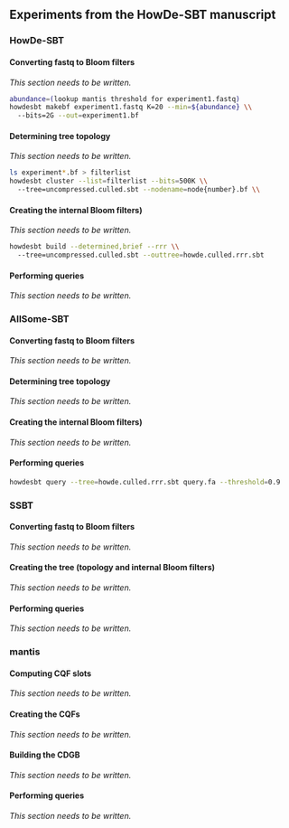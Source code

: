 ## Experiments from the HowDe-SBT manuscript

### HowDe-SBT

#### Converting fastq to Bloom filters

_This section needs to be written._

```bash  
abundance=(lookup mantis threshold for experiment1.fastq) 
howdesbt makebf experiment1.fastq K=20 --min=${abundance} \\
  --bits=2G --out=experiment1.bf
```

#### Determining tree topology

_This section needs to be written._

```bash  
ls experiment*.bf > filterlist
howdesbt cluster --list=filterlist --bits=500K \\
  --tree=uncompressed.culled.sbt --nodename=node{number}.bf \\
```

#### Creating the internal Bloom filters)

_This section needs to be written._

```bash  
howdesbt build --determined,brief --rrr \\
  --tree=uncompressed.culled.sbt --outtree=howde.culled.rrr.sbt
```

#### Performing queries

_This section needs to be written._

### AllSome-SBT

#### Converting fastq to Bloom filters

_This section needs to be written._

#### Determining tree topology

_This section needs to be written._

#### Creating the internal Bloom filters)

_This section needs to be written._

#### Performing queries

```bash  
howdesbt query --tree=howde.culled.rrr.sbt query.fa --threshold=0.9
```

### SSBT

#### Converting fastq to Bloom filters

_This section needs to be written._

#### Creating the tree (topology and internal Bloom filters)

_This section needs to be written._

#### Performing queries

_This section needs to be written._

### mantis

#### Computing CQF slots

_This section needs to be written._

#### Creating the CQFs

_This section needs to be written._

#### Building the CDGB

_This section needs to be written._

#### Performing queries

_This section needs to be written._
